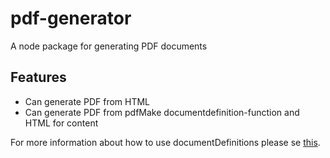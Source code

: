 # pdf-generator
A node package for generating PDF documents

## Features
* Can generate PDF from HTML
* Can generate PDF from pdfMake documentdefinition-function and HTML for content

For more information about how to use documentDefinitions please se [this](https://www.npmjs.com/package/@vtfk/document-definitions).
